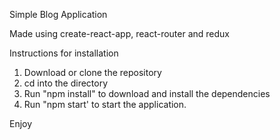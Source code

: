 Simple Blog Application 

Made using create-react-app, react-router and redux

Instructions for installation 
1. Download or clone the repository
2. cd into the directory
3. Run "npm install" to download and install the dependencies
4. Run "npm start' to start the application.

Enjoy
